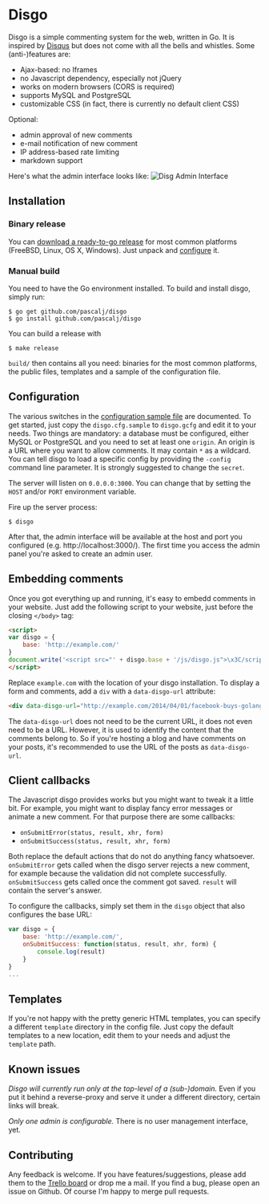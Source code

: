 # Disgo

Disgo is a simple commenting system for the web, written in Go. It is inspired by [Disqus](http://disqus.com) but does not come with all the bells and whistles. Some (anti-)features are:

- Ajax-based: no Iframes
- no Javascript dependency, especially not jQuery
- works on modern browsers (CORS is required)
- supports MySQL and PostgreSQL
- customizable CSS (in fact, there is currently no default client CSS)

Optional:

- admin approval of new comments
- e-mail notification of new comment
- IP address-based rate limiting
- markdown support

Here's what the admin interface looks like:
![Disg Admin Interface](http://pascalj.github.io/disgo.png)


## Installation

### Binary release

You can [download a ready-to-go release](https://github.com/pascalj/disgo/releases) for most common platforms (FreeBSD, Linux, OS X, Windows). Just unpack and [configure](#configuration) it.

### Manual build

You need to have the Go environment installed. To build and install disgo, simply run:

```
$ go get github.com/pascalj/disgo
$ go install github.com/pascalj/disgo
```

You can build a release with

```
$ make release
```

`build/` then contains all you need: binaries for the most common platforms, the public files, templates and a sample of the configuration file.

## Configuration

The various switches in the [configuration sample file](disgo.gcfg.sample) are documented. To get started, just copy the `disgo.cfg.sample` to `disgo.gcfg` and edit it to your needs. Two things are mandatory:
a database must be configured, either MySQL or PostgreSQL and you need to set at least one `origin`. An origin is a URL where you want to allow comments. It may contain `*` as a wildcard. You can tell disgo to load a specific config by providing the `-config` command line parameter. It is strongly suggested to change the `secret`.

The server will listen on `0.0.0.0:3000`. You can change that by setting the `HOST` and/or `PORT` environment variable.

Fire up the server process:

```
$ disgo
```

After that, the admin interface will be available at the host and port you configured (e.g. http://localhost:3000/). The first time you access the admin panel you're asked to create an admin user.

## Embedding comments

Once you got everything up and running, it's easy to embedd comments in your website. Just add the following script to your website, just before the closing `</body>` tag:

```html
<script>
var disgo = {
    base: 'http://example.com/'
}
document.write('<script src="' + disgo.base + '/js/disgo.js">\x3C/script>')
</script>
```

Replace `example.com` with the location of your disgo installation. To display a form and comments, add a `div` with a `data-disgo-url` attribute:

```html
<div data-disgo-url="http://example.com/2014/04/01/facebook-buys-golang"></div>
```

The `data-disgo-url` does not need to be the current URL, it does not even need to be a URL. However, it is used to identify the content that the comments belong to. So if you're hosting a blog and have comments on your posts, it's recommended to use the URL of the posts as `data-disgo-url`.

## Client callbacks

The Javascript disgo provides works but you might want to tweak it a little bit. For example, you might want to display fancy error messages or animate a new comment. For that purpose there are some callbacks:

- `onSubmitError(status, result, xhr, form)`
- `onSubmitSuccess(status, result, xhr, form)`

Both replace the default actions that do not do anything fancy whatsoever. `onSubmitError` gets called when the disgo server rejects a new comment, for example because the validation did not complete successfully. `onSubmitSuccess` gets called once the comment got saved. `result` will contain the server's answer.

To configure the callbacks, simply set them in the `disgo` object that also configures the base URL:

```javascript
var disgo = {
    base: 'http://example.com/',
    onSubmitSuccess: function(status, result, xhr, form) {
		console.log(result)
    }
}
...
```

## Templates

If you're not happy with the pretty generic HTML templates, you can specify a different `template` directory in the config file. Just copy the default templates to a new location, edit them to your needs and adjust the `template` path.

## Known issues

*Disgo will currently run only at the top-level of a (sub-)domain.* Even if you put it behind a reverse-proxy and serve it under a different directory, certain links will break.

*Only one admin is configurable.* There is no user management interface, yet.

## Contributing

Any feedback is welcome. If you have features/suggestions, please add them to the [Trello board](https://trello.com/b/HU7Vc3NT/disgo) or drop me a mail. If you find a bug, please open an issue on Github. Of course I'm happy to merge pull requests.
